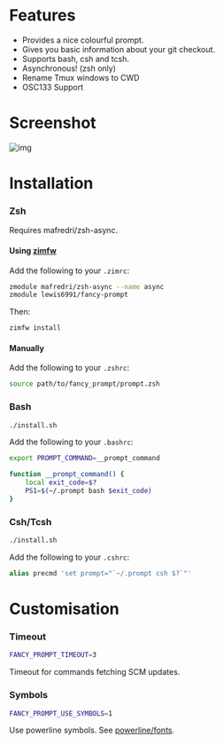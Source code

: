 # Features

* Provides a nice colourful prompt.
* Gives you basic information about your git checkout.
* Supports bash, csh and tcsh.
* Asynchronous! (zsh only)
* Rename Tmux windows to CWD
* OSC133 Support

# Screenshot

![img](screen.png)

# Installation

### Zsh

Requires mafredri/zsh-async.

#### Using [zimfw](https://github.com/zimfw/zimfw)

Add the following to your `.zimrc`:

```zsh
zmodule mafredri/zsh-async --name async
zmodule lewis6991/fancy-prompt
```

Then:

```zsh
zimfw install
```

#### Manually

Add the following to your `.zshrc`:
```zsh
source path/to/fancy_prompt/prompt.zsh

```

### Bash

```bash
./install.sh
```
Add the following to your `.bashrc`:
```bash
export PROMPT_COMMAND=__prompt_command

function __prompt_command() {
    local exit_code=$?
    PS1=$(~/.prompt bash $exit_code)
}
```

### Csh/Tcsh

```bash
./install.sh
```
Add the following to your `.cshrc`:
```csh
alias precmd 'set prompt="`~/.prompt csh $?`"'
```

# Customisation

### Timeout

```bash
FANCY_PROMPT_TIMEOUT=3
```
Timeout for commands fetching SCM updates.

### Symbols
```bash
FANCY_PROMPT_USE_SYMBOLS=1
```
Use powerline symbols. See [powerline/fonts](https://github.com/powerline/fonts).


